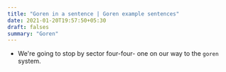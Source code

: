 ```yaml
---
title: "Goren in a sentence | Goren example sentences"
date: 2021-01-20T19:57:50+05:30
draft: falses
summary: "Goren"
---
```

- We're going to stop by sector four-four- one on our way to the `goren` system.
                 
